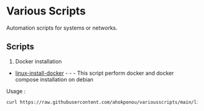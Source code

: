 # Various Scripts

Automation scripts for systems or networks.

## Scripts

1. Docker installation
  * [linux-install-docker](https://github.com/helmutsvd/various-scripts/blob/main/linux-install-docker) - - - This script perform docker and docker compose installation on debian

Usage : 

```sh
curl https://raw.githubusercontent.com/ahokponou/variousscripts/main/linux-install-docker | bash
```
